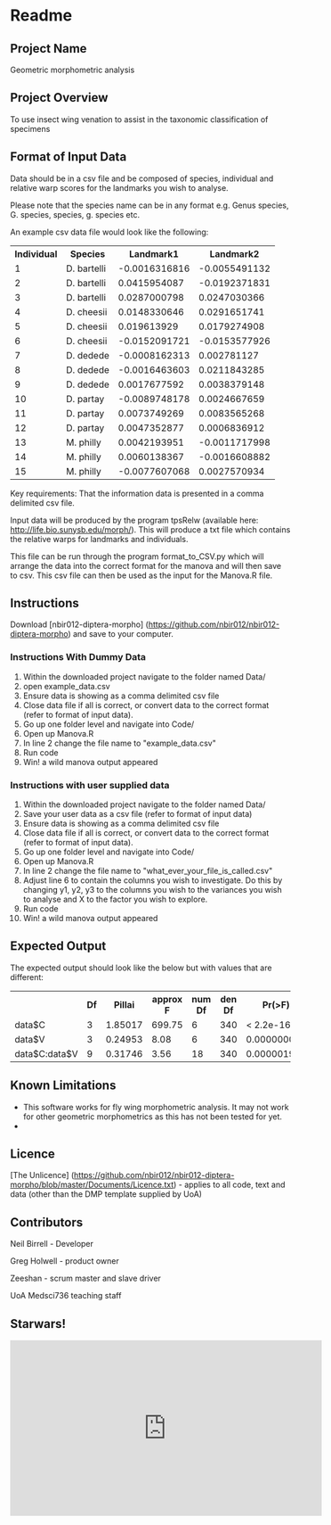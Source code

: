 # Readme

## Project Name
Geometric morphometric analysis

## Project Overview
To use insect wing venation to assist in the taxonomic classification of specimens

## Format of Input Data
Data should be in a csv file and be composed of species, individual and relative warp scores for the landmarks you wish to analyse. 

Please note that the species name can be in any format e.g. Genus species, G. species, species, g. species etc.

An example csv data file would look like the following:

<table class="tg">
  <tr>
    <th class="tg-yw4l">Individual</th>
    <th class="tg-yw4l">Species</th>
    <th class="tg-yw4l">Landmark1</th>
    <th class="tg-yw4l">Landmark2</th>
  </tr>
  <tr>
    <td class="tg-yw4l">1</td>
    <td class="tg-yw4l">D. bartelli</td>
    <td class="tg-yw4l">-0.0016316816</td>
    <td class="tg-yw4l">-0.0055491132</td>
  </tr>
  <tr>
    <td class="tg-yw4l">2</td>
    <td class="tg-yw4l">D. bartelli</td>
    <td class="tg-yw4l">0.0415954087</td>
    <td class="tg-yw4l">-0.0192371831</td>
  </tr>
  <tr>
    <td class="tg-yw4l">3</td>
    <td class="tg-yw4l">D. bartelli</td>
    <td class="tg-yw4l">0.0287000798</td>
    <td class="tg-yw4l">0.0247030366</td>
  </tr>
  <tr>
    <td class="tg-yw4l">4</td>
    <td class="tg-yw4l">D. cheesii</td>
    <td class="tg-yw4l">0.0148330646</td>
    <td class="tg-yw4l">0.0291651741</td>
  </tr>
  <tr>
    <td class="tg-yw4l">5</td>
    <td class="tg-yw4l">D. cheesii</td>
    <td class="tg-yw4l">0.019613929</td>
    <td class="tg-yw4l">0.0179274908</td>
  </tr>
  <tr>
    <td class="tg-yw4l">6</td>
    <td class="tg-yw4l">D. cheesii</td>
    <td class="tg-yw4l">-0.0152091721</td>
    <td class="tg-yw4l">-0.0153577926</td>
  </tr>
  <tr>
    <td class="tg-yw4l">7</td>
    <td class="tg-yw4l">D. dedede</td>
    <td class="tg-yw4l">-0.0008162313</td>
    <td class="tg-yw4l">0.002781127</td>
  </tr>
  <tr>
    <td class="tg-yw4l">8</td>
    <td class="tg-yw4l">D. dedede</td>
    <td class="tg-yw4l">-0.0016463603</td>
    <td class="tg-yw4l">0.0211843285</td>
  </tr>
  <tr>
    <td class="tg-yw4l">9</td>
    <td class="tg-yw4l">D. dedede</td>
    <td class="tg-yw4l">0.0017677592</td>
    <td class="tg-yw4l">0.0038379148</td>
  </tr>
  <tr>
    <td class="tg-yw4l">10</td>
    <td class="tg-yw4l">D. partay</td>
    <td class="tg-yw4l">-0.0089748178</td>
    <td class="tg-yw4l">0.0024667659</td>
  </tr>
  <tr>
    <td class="tg-yw4l">11</td>
    <td class="tg-yw4l">D. partay</td>
    <td class="tg-yw4l">0.0073749269</td>
    <td class="tg-yw4l">0.0083565268</td>
  </tr>
  <tr>
    <td class="tg-yw4l">12</td>
    <td class="tg-yw4l">D. partay</td>
    <td class="tg-yw4l">0.0047352877</td>
    <td class="tg-yw4l">0.0006836912</td>
  </tr>
  <tr>
    <td class="tg-yw4l">13</td>
    <td class="tg-yw4l">M. philly</td>
    <td class="tg-yw4l">0.0042193951</td>
    <td class="tg-yw4l">-0.0011717998</td>
  </tr>
  <tr>
    <td class="tg-yw4l">14</td>
    <td class="tg-yw4l">M. philly</td>
    <td class="tg-yw4l">0.0060138367</td>
    <td class="tg-yw4l">-0.0016608882</td>
  </tr>
  <tr>
    <td class="tg-yw4l">15</td>
    <td class="tg-yw4l">M. philly</td>
    <td class="tg-yw4l">-0.0077607068</td>
    <td class="tg-yw4l">0.0027570934</td>
  </tr>
</table>

Key requirements: That the information data is presented in a comma delimited csv file.

Input data will be produced by the program tpsRelw (available here: http://life.bio.sunysb.edu/morph/). This will produce a txt file which contains the relative warps for landmarks and individuals.

This file can be run through the program format_to_CSV.py which will arrange the data into the correct format for the manova and will then save to csv. This csv file can then be used as the input for the Manova.R file.

## Instructions

Download [nbir012-diptera-morpho] (https://github.com/nbir012/nbir012-diptera-morpho) and save to your computer.

### Instructions With Dummy Data
1. Within the downloaded project navigate to the folder named Data/
2. open example_data.csv
3. Ensure data is showing as a comma delimited csv file
4. Close data file if all is correct, or convert data to the correct format (refer to format of input data).
5. Go up one folder level and navigate into Code/
6. Open up Manova.R 
7. In line 2 change the file name to "example_data.csv"
8. Run code
9. Win! a wild manova output appeared

### Instructions with user supplied data
1. Within the downloaded project navigate to the folder named Data/
2. Save your user data as a csv file (refer to format of input data)
3. Ensure data is showing as a comma delimited csv file
4. Close data file if all is correct, or convert data to the correct format (refer to format of input data).
5. Go up one folder level and navigate into Code/
6. Open up Manova.R 
7. In line 2 change the file name to "what_ever_your_file_is_called.csv"
8. Adjust line 6 to contain the columns you wish to investigate. Do this by changing y1, y2, y3 to the columns you wish to the variances you wish to analyse and X to the factor you wish to explore.
8. Run code
9. Win! a wild manova output appeared

## Expected Output
The expected output should look like the below but with values that are different:

<table class="tg">
  <tr>
    <th class="tg-yw4l"></th>
    <th class="tg-yw4l">Df</th>
    <th class="tg-yw4l">Pillai</th>
    <th class="tg-yw4l">approx F</th>
    <th class="tg-yw4l">num Df</th>
    <th class="tg-yw4l">den Df</th>
    <th class="tg-yw4l">Pr(&gt;F)</th>
    <th class="tg-yw4l"></th>
  </tr>
  <tr>
    <td class="tg-yw4l">data$C</td>
    <td class="tg-yw4l">3</td>
    <td class="tg-yw4l">1.85017</td>
    <td class="tg-yw4l">699.75</td>
    <td class="tg-yw4l">6</td>
    <td class="tg-yw4l">340</td>
    <td class="tg-yw4l">&lt; 2.2e-16</td>
    <td class="tg-yw4l">***</td>
  </tr>
  <tr>
    <td class="tg-yw4l">data$V </td>
    <td class="tg-yw4l">3</td>
    <td class="tg-yw4l">0.24953</td>
    <td class="tg-yw4l">8.08</td>
    <td class="tg-yw4l">6</td>
    <td class="tg-yw4l">340</td>
    <td class="tg-yw4l">0.000000036</td>
    <td class="tg-yw4l">***</td>
  </tr>
  <tr>
    <td class="tg-yw4l">data$C:data$V</td>
    <td class="tg-yw4l">9</td>
    <td class="tg-yw4l">0.31746</td>
    <td class="tg-yw4l">3.56</td>
    <td class="tg-yw4l">18</td>
    <td class="tg-yw4l">340</td>
    <td class="tg-yw4l">0.000001954</td>
    <td class="tg-yw4l">***</td>
  </tr>
</table>

## Known Limitations
- This software works for fly wing morphometric analysis. It may not work for other geometric morphometrics as this has not been tested for yet.
- 

## Licence
[The Unlicence] (https://github.com/nbir012/nbir012-diptera-morpho/blob/master/Documents/Licence.txt) - applies to all code, text and data (other than the DMP template supplied by UoA)

## Contributors
Neil Birrell - Developer

Greg Holwell - product owner

Zeeshan - scrum master and slave driver

UoA Medsci736 teaching staff

## Starwars!

<iframe width="560" height="315" src="https://www.youtube.com/embed/sC9abcLLQpI" frameborder="0" allowfullscreen></iframe>

